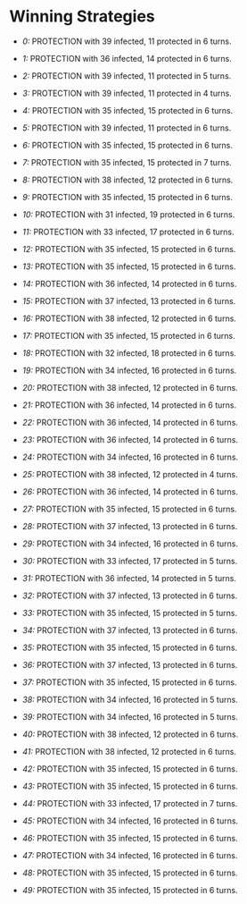 # Winning Strategies

* _0:_ PROTECTION with 39 infected, 11 protected in 6 turns.


* _1:_ PROTECTION with 36 infected, 14 protected in 6 turns.


* _2:_ PROTECTION with 39 infected, 11 protected in 5 turns.


* _3:_ PROTECTION with 39 infected, 11 protected in 4 turns.


* _4:_ PROTECTION with 35 infected, 15 protected in 6 turns.


* _5:_ PROTECTION with 39 infected, 11 protected in 6 turns.


* _6:_ PROTECTION with 35 infected, 15 protected in 6 turns.


* _7:_ PROTECTION with 35 infected, 15 protected in 7 turns.


* _8:_ PROTECTION with 38 infected, 12 protected in 6 turns.


* _9:_ PROTECTION with 35 infected, 15 protected in 6 turns.


* _10:_ PROTECTION with 31 infected, 19 protected in 6 turns.


* _11:_ PROTECTION with 33 infected, 17 protected in 6 turns.


* _12:_ PROTECTION with 35 infected, 15 protected in 6 turns.


* _13:_ PROTECTION with 35 infected, 15 protected in 6 turns.


* _14:_ PROTECTION with 36 infected, 14 protected in 6 turns.


* _15:_ PROTECTION with 37 infected, 13 protected in 6 turns.


* _16:_ PROTECTION with 38 infected, 12 protected in 6 turns.


* _17:_ PROTECTION with 35 infected, 15 protected in 6 turns.


* _18:_ PROTECTION with 32 infected, 18 protected in 6 turns.


* _19:_ PROTECTION with 34 infected, 16 protected in 6 turns.


* _20:_ PROTECTION with 38 infected, 12 protected in 6 turns.


* _21:_ PROTECTION with 36 infected, 14 protected in 6 turns.


* _22:_ PROTECTION with 36 infected, 14 protected in 6 turns.


* _23:_ PROTECTION with 36 infected, 14 protected in 6 turns.


* _24:_ PROTECTION with 34 infected, 16 protected in 6 turns.


* _25:_ PROTECTION with 38 infected, 12 protected in 4 turns.


* _26:_ PROTECTION with 36 infected, 14 protected in 6 turns.


* _27:_ PROTECTION with 35 infected, 15 protected in 6 turns.


* _28:_ PROTECTION with 37 infected, 13 protected in 6 turns.


* _29:_ PROTECTION with 34 infected, 16 protected in 6 turns.


* _30:_ PROTECTION with 33 infected, 17 protected in 5 turns.


* _31:_ PROTECTION with 36 infected, 14 protected in 5 turns.


* _32:_ PROTECTION with 37 infected, 13 protected in 6 turns.


* _33:_ PROTECTION with 35 infected, 15 protected in 5 turns.


* _34:_ PROTECTION with 37 infected, 13 protected in 6 turns.


* _35:_ PROTECTION with 35 infected, 15 protected in 6 turns.


* _36:_ PROTECTION with 37 infected, 13 protected in 6 turns.


* _37:_ PROTECTION with 35 infected, 15 protected in 6 turns.


* _38:_ PROTECTION with 34 infected, 16 protected in 5 turns.


* _39:_ PROTECTION with 34 infected, 16 protected in 5 turns.


* _40:_ PROTECTION with 38 infected, 12 protected in 6 turns.


* _41:_ PROTECTION with 38 infected, 12 protected in 6 turns.


* _42:_ PROTECTION with 35 infected, 15 protected in 6 turns.


* _43:_ PROTECTION with 35 infected, 15 protected in 6 turns.


* _44:_ PROTECTION with 33 infected, 17 protected in 7 turns.


* _45:_ PROTECTION with 34 infected, 16 protected in 6 turns.


* _46:_ PROTECTION with 35 infected, 15 protected in 6 turns.


* _47:_ PROTECTION with 34 infected, 16 protected in 6 turns.


* _48:_ PROTECTION with 35 infected, 15 protected in 6 turns.


* _49:_ PROTECTION with 35 infected, 15 protected in 6 turns.


